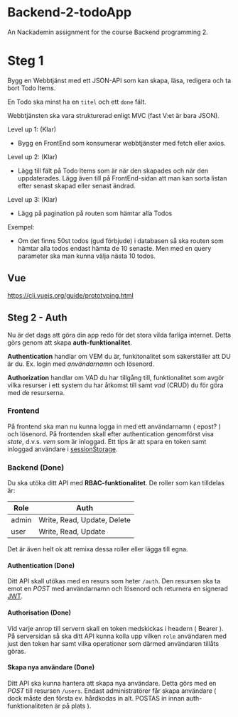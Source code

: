 # Backend-2-todoApp
An Nackademin assignment for the course Backend programming 2.


# Steg 1
Bygg en Webbtjänst med ett JSON-API som kan skapa, läsa, redigera och ta bort Todo Items.

En Todo ska minst ha en `titel` och ett `done` fält.

Webbtjänsten ska vara strukturerad enligt MVC (fast V:et är bara JSON).

Level up 1: (Klar)
- Bygg en FrontEnd som konsumerar webbtjänster med fetch eller axios.

Level up 2: (Klar)
- Lägg till fält på Todo Items som är när den skapades och när den uppdaterades. Lägg även till på FrontEnd-sidan att man kan sorta listan efter senast skapad eller senast ändrad.

Level up 3: (Klar)
- Lägg på pagination på routen som hämtar alla Todos

Exempel:
- Om det finns 50st todos (gud förbjude) i databasen så ska routen som hämtar alla todos endast hämta de 10 senaste. Men med en query parameter ska man kunna välja nästa 10 todos.

## Vue
https://cli.vuejs.org/guide/prototyping.html

## Steg 2 - Auth
Nu är det dags att göra din app redo för det stora vilda farliga internet. Detta görs genom att skapa **auth-funktionalitet**.

**Authentication** handlar om VEM du är, funkitonalitet som säkerställer att DU är du. Ex. login med *användarnamn* och lösenord.

**Authorization** handlar om VAD du har tillgång till, funktionalitet som avgör vilka resurser i ett system du har åtkomst till samt *vad* (CRUD) du för göra med de resurserna.

### Frontend
På frontend ska man nu kunna logga in med ett användarnamn ( epost? ) och lösenord. På frontenden skall efter authentication genomförst visa *state*, d.v.s. *vem* som är inloggad. Ett tips är att spara en token samt inloggad användare i [sessionStorage](https://developer.mozilla.org/en-US/docs/Web/API/Window/sessionStorage).

### Backend (Done)
Du ska utöka ditt API med **RBAC-funktionalitet**. De roller som kan tilldelas är:

|Role|Auth|
|---|---|
|admin| Write, Read, Update, Delete |
|user|Write, Read, Update|

Det är även helt ok att remixa dessa roller eller lägga till egna.


#### Authentication (Done)
Ditt API skall utökas med en resurs som heter ```/auth```. Den resursen ska ta emot en *POST* med användarnamn och lösenord och returnera en signerad [JWT](https://jwt.io/).

#### Authorisation (Done)
Vid varje anrop till servern skall en token medskickas i headern ( Bearer ). På serversidan så ska ditt API kunna kolla upp vilken ```role``` användaren med just den token har samt vilka operationer som därmed användaren tillåts göras.

#### Skapa nya användare (Done)
Ditt API ska kunna hantera att skapa nya användare. Detta görs med en *POST* till resursen ```/users```. Endast administratörer får skapa användare ( dock måste den första ev. hårdkodas in alt. POSTAS in innan auth-funktionaliteten är på plats ).